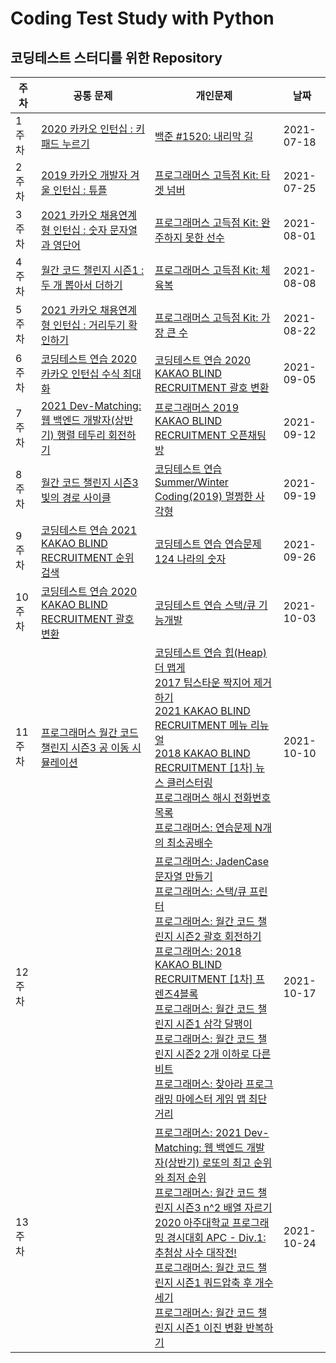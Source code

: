 # Coding Test Study with Python

## 코딩테스트 스터디를 위한 Repository

주차 | 공통 문제 | 개인문제 | 날짜
------------ | ------------- | ------------- | -------------
1주차 | [2020 카카오 인턴십 : 키패드 누르기](https://github.com/gkcksrbs/CodingTestStudy/blob/master/Week1/%EA%B3%B5%ED%86%B5%EB%AC%B8%EC%A0%9C1.py) | [백준 #1520: 내리막 길](https://github.com/gkcksrbs/CodingTestStudy/blob/master/Week1/%EA%B0%9C%EC%9D%B8%EB%AC%B8%EC%A0%9C1.py) | 2021-07-18
2주차 | [2019 카카오 개발자 겨울 인턴십 : 튜플](https://github.com/gkcksrbs/CodingTestStudy/blob/master/Week2/%EA%B3%B5%ED%86%B5%EB%AC%B8%EC%A0%9C.py) | [프로그래머스 고득점 Kit: 타겟 넘버](https://github.com/gkcksrbs/CodingTestStudy/blob/master/Week2/%EA%B0%9C%EC%9D%B8%EB%AC%B8%EC%A0%9C.py) | 2021-07-25
3주차 | [2021 카카오 채용연계형 인턴십 : 숫자 문자열과 영단어](https://github.com/gkcksrbs/CodingTestStudy/blob/master/Week3/%EA%B3%B5%ED%86%B5%EB%AC%B8%EC%A0%9C.py) | [프로그래머스 고득점 Kit: 완주하지 못한 선수](https://github.com/gkcksrbs/CodingTestStudy/blob/master/Week3/%EA%B0%9C%EC%9D%B8%EB%AC%B8%EC%A0%9C.py) | 2021-08-01
4주차 | [월간 코드 챌린지 시즌1 : 두 개 뽑아서 더하기](https://github.com/gkcksrbs/CodingTestStudy/blob/master/Week4/%EA%B3%B5%ED%86%B5%EB%AC%B8%EC%A0%9C.py) | [프로그래머스 고득점 Kit: 체육복](https://github.com/gkcksrbs/CodingTestStudy/blob/master/Week4/%EA%B0%9C%EC%9D%B8%EB%AC%B8%EC%A0%9C.py) | 2021-08-08
5주차 | [2021 카카오 채용연계형 인턴십 : 거리두기 확인하기](https://github.com/gkcksrbs/CodingTestStudy/blob/master/Week5/%EA%B3%B5%ED%86%B5%EB%AC%B8%EC%A0%9C.py) | [프로그래머스 고득점 Kit: 가장 큰 수](https://github.com/gkcksrbs/CodingTestStudy/blob/master/Week5/%EA%B0%9C%EC%9D%B8%EB%AC%B8%EC%A0%9C.py) | 2021-08-22
6주차 | [코딩테스트 연습 2020 카카오 인턴십 수식 최대화](https://github.com/gkcksrbs/CodingTestStudy/blob/master/Week6/%EA%B3%B5%ED%86%B5%EB%AC%B8%EC%A0%9C.py) | [코딩테스트 연습 2020 KAKAO BLIND RECRUITMENT 괄호 변환](https://github.com/gkcksrbs/CodingTestStudy/blob/master/Week6/%EA%B0%9C%EC%9D%B8%EB%AC%B8%EC%A0%9C.py) | 2021-09-05
7주차 | [2021 Dev-Matching: 웹 백엔드 개발자(상반기) 행렬 테두리 회전하기](https://github.com/gkcksrbs/CodingTestStudy/blob/master/Week7/%ED%96%89%EB%A0%AC%20%ED%85%8C%EB%91%90%EB%A6%AC%20%ED%9A%8C%EC%A0%84%ED%95%98%EA%B8%B0.py) | [프로그래머스 2019 KAKAO BLIND RECRUITMENT 오픈채팅방](https://github.com/gkcksrbs/CodingTestStudy/blob/master/Week7/%EC%98%A4%ED%94%88%EC%B1%84%ED%8C%85%EB%B0%A9.py) | 2021-09-12
8주차 | [월간 코드 챌린지 시즌3 빛의 경로 사이클](https://github.com/gkcksrbs/CodingTestStudy/blob/master/Week8/%EB%B9%9B%EC%9D%98%20%EA%B2%BD%EB%A1%9C%20%EC%82%AC%EC%9D%B4%ED%81%B42.py) | [코딩테스트 연습 Summer/Winter Coding(2019) 멀쩡한 사각형](https://github.com/gkcksrbs/CodingTestStudy/blob/master/Week8/%EB%A9%80%EC%A9%A1%ED%95%9C%20%EC%82%AC%EA%B0%81%ED%98%95.py) | 2021-09-19
9주차 | [코딩테스트 연습 2021 KAKAO BLIND RECRUITMENT 순위 검색](https://github.com/gkcksrbs/CodingTestStudy/blob/master/Week9/%EC%88%9C%EC%9C%84%EA%B2%80%EC%83%89.py) | [코딩테스트 연습 연습문제 124 나라의 숫자](https://github.com/gkcksrbs/CodingTestStudy/blob/master/Week9/124%20%EB%82%98%EB%9D%BC%EC%9D%98%20%EC%88%AB%EC%9E%90.py) | 2021-09-26
10주차 | [코딩테스트 연습 2020 KAKAO BLIND RECRUITMENT 괄호 변환](https://github.com/gkcksrbs/CodingTestStudy/blob/master/Week10/%EA%B4%84%ED%98%B8%EB%B3%80%ED%99%98.py) | [코딩테스트 연습 스택/큐 기능개발](https://github.com/gkcksrbs/CodingTestStudy/blob/master/Week10/%EA%B8%B0%EB%8A%A5%20%EA%B0%9C%EB%B0%9C.py) | 2021-10-03
11주차 | [프로그래머스 월간 코드 챌린지 시즌3 공 이동 시뮬레이션](https://github.com/gkcksrbs/CodingTestStudy/blob/master/Week11/%EA%B3%B5%20%EC%9D%B4%EB%8F%99%20%EC%8B%9C%EB%AE%AC%EB%A0%88%EC%9D%B4%EC%85%98.py) | [코딩테스트 연습 힙(Heap) 더 맵게](https://github.com/gkcksrbs/CodingTestStudy/blob/master/Week11/%EB%8D%94%20%EB%A7%B5%EA%B2%8C.py) </br> [2017 팁스타운 짝지어 제거하기](https://github.com/gkcksrbs/CodingTestStudy/blob/master/Week11/%EC%A7%9D%EC%A7%80%EC%96%B4%20%EC%A0%9C%EA%B1%B0%ED%95%98%EA%B8%B0.py) </br> [2021 KAKAO BLIND RECRUITMENT 메뉴 리뉴얼](https://github.com/gkcksrbs/CodingTestStudy/blob/master/Week11/%EB%A9%94%EB%89%B4%20%EB%A6%AC%EB%89%B4%EC%96%BC.py) </br> [2018 KAKAO BLIND RECRUITMENT [1차] 뉴스 클러스터링](https://github.com/gkcksrbs/CodingTestStudy/blob/master/Week11/%5B1%EC%B0%A8%5D%20%EB%89%B4%EC%8A%A4%20%ED%81%B4%EB%9F%AC%EC%8A%A4%ED%84%B0%EB%A7%81.py) </br> [프로그래머스 해시 전화번호 목록](https://github.com/gkcksrbs/CodingTestStudy/blob/master/Week11/%EC%A0%84%ED%99%94%EB%B2%88%ED%98%B8%20%EB%AA%A9%EB%A1%9D.py) </br> [프로그래머스: 연습문제 N개의 최소공배수](https://github.com/gkcksrbs/CodingTestStudy/blob/master/Week11/N%EA%B0%9C%EC%9D%98%20%EC%B5%9C%EC%86%8C%EA%B3%B5%EB%B0%B0%EC%88%98.py)| 2021-10-10
12주차 | []() | [프로그래머스: JadenCase 문자열 만들기](https://github.com/gkcksrbs/CodingTestStudy/blob/master/Week12/JadenCase%20%EB%AC%B8%EC%9E%90%EC%97%B4%20%EB%A7%8C%EB%93%A4%EA%B8%B0.py) </br> [프로그래머스: 스택/큐 프린터](https://github.com/gkcksrbs/CodingTestStudy/blob/master/Week12/%ED%94%84%EB%A6%B0%ED%84%B0.py) </br> [프로그래머스: 월간 코드 챌린지 시즌2 괄호 회전하기](https://github.com/gkcksrbs/CodingTestStudy/blob/master/Week12/%EA%B4%84%ED%98%B8%20%ED%9A%8C%EC%A0%84%ED%95%98%EA%B8%B0.py) </br> [프로그래머스: 2018 KAKAO BLIND RECRUITMENT [1차] 프렌즈4블록](https://github.com/gkcksrbs/CodingTestStudy/blob/master/Week12/%5B1%EC%B0%A8%5D%20%ED%94%84%EB%A0%8C%EC%A6%884%EB%B8%94%EB%A1%9D.py) </br> [프로그래머스: 월간 코드 챌린지 시즌1 삼각 달팽이](https://github.com/gkcksrbs/CodingTestStudy/blob/master/Week12/%EC%82%BC%EA%B0%81%20%EB%8B%AC%ED%8C%BD%EC%9D%B4.py) </br> [프로그래머스: 월간 코드 챌린지 시즌2 2개 이하로 다른 비트](https://github.com/gkcksrbs/CodingTestStudy/blob/master/Week12/2%EA%B0%9C%20%EC%9D%B4%ED%95%98%EB%A1%9C%20%EB%8B%A4%EB%A5%B8%20%EB%B9%84%ED%8A%B8.py) </br> [프로그래머스: 찾아라 프로그래밍 마에스터 게임 맵 최단거리](https://github.com/gkcksrbs/CodingTestStudy/blob/master/Week12/%EA%B2%8C%EC%9E%84%20%EB%A7%B5%20%EC%B5%9C%EB%8B%A8%EA%B1%B0%EB%A6%AC.py)| 2021-10-17
13주차 | []() | [프로그래머스: 2021 Dev-Matching: 웹 백엔드 개발자(상반기) 로또의 최고 순위와 최저 순위](https://github.com/gkcksrbs/CodingTestStudy/blob/master/Week%2013/%EB%A1%9C%EB%98%90%EC%9D%98%20%EC%B5%9C%EA%B3%A0%20%EC%88%9C%EC%9C%84%EC%99%80%20%EC%B5%9C%EC%A0%80%20%EC%88%9C%EC%9C%84.py) </br> [프로그래머스: 월간 코드 챌린지 시즌3 n^2 배열 자르기](https://github.com/gkcksrbs/CodingTestStudy/blob/master/Week%2013/n%5E2%20%EB%B0%B0%EC%97%B4%20%EC%9E%90%EB%A5%B4%EA%B8%B0.py) </br> [2020 아주대학교 프로그래밍 경시대회 APC - Div.1: 추첨상 사수 대작전!](https://github.com/gkcksrbs/CodingTestStudy/blob/master/Week%2013/%EC%B6%94%EC%B2%A8%EC%83%81%20%EC%82%AC%EC%88%98%20%EB%8C%80%EC%9E%91%EC%A0%84!.py) </br> [프로그래머스: 월간 코드 챌린지 시즌1 쿼드압축 후 개수 세기](https://github.com/gkcksrbs/CodingTestStudy/blob/master/Week%2013/%EC%BF%BC%EB%93%9C%EC%95%95%EC%B6%95%20%ED%9B%84%20%EA%B0%9C%EC%88%98%20%EC%84%B8%EA%B8%B0.py) </br> [프로그래머스: 월간 코드 챌린지 시즌1 이진 변환 반복하기](https://github.com/gkcksrbs/CodingTestStudy/blob/master/Week%2013/%EC%9D%B4%EC%A7%84%20%EB%B3%80%ED%99%98%20%EB%B0%98%EB%B3%B5%ED%95%98%EA%B8%B0.py)| 2021-10-24
